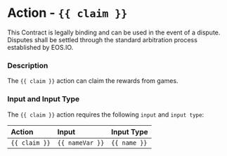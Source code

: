 # Action - `{{ claim }}`

This Contract is legally binding and can be used in the event of a dispute. Disputes shall be settled through the standard arbitration process established by EOS.IO.

### Description

The `{{ claim }}` action can claim the rewards from games.

### Input and Input Type

The `{{ claim }}` action requires the following `input` and `input type`:

| Action | Input | Input Type |
|:--|:--|:--|
| `{{ claim }}` | `{{ nameVar }}` | `{{ name }}` |
